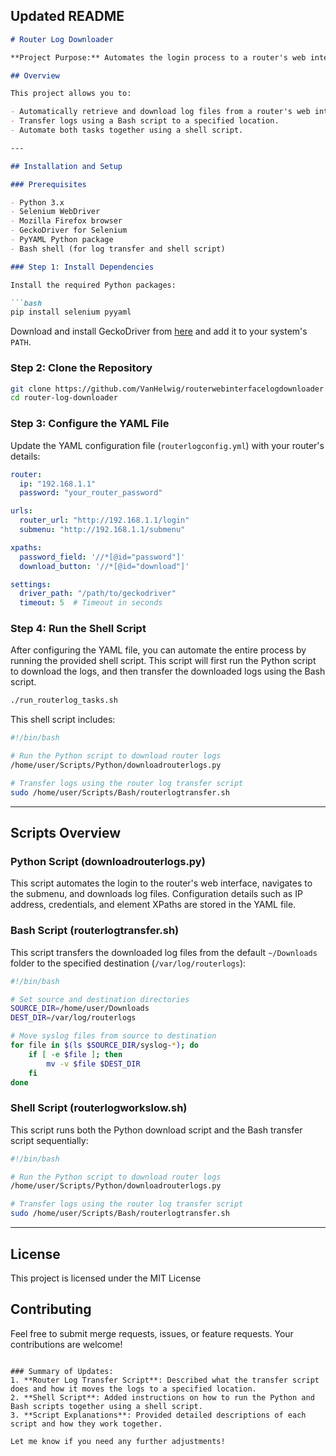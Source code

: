

## Updated README 

```markdown
# Router Log Downloader

**Project Purpose:** Automates the login process to a router's web interface, navigates to a submenu, and downloads log files using Selenium WebDriver in Python. It also includes a Bash script for transferring router logs and a shell script to run both tasks in sequence.

## Overview

This project allows you to:

- Automatically retrieve and download log files from a router's web interface.
- Transfer logs using a Bash script to a specified location.
- Automate both tasks together using a shell script.

---

## Installation and Setup

### Prerequisites

- Python 3.x
- Selenium WebDriver
- Mozilla Firefox browser
- GeckoDriver for Selenium
- PyYAML Python package
- Bash shell (for log transfer and shell script)

### Step 1: Install Dependencies

Install the required Python packages:

```bash
pip install selenium pyyaml
```

Download and install GeckoDriver from [here](https://github.com/mozilla/geckodriver/releases) and add it to your system's `PATH`.

### Step 2: Clone the Repository

```bash
git clone https://github.com/VanHelwig/routerwebinterfacelogdownloader
cd router-log-downloader
```

### Step 3: Configure the YAML File

Update the YAML configuration file (`routerlogconfig.yml`) with your router's details:

```yaml
router:
  ip: "192.168.1.1"
  password: "your_router_password"

urls:
  router_url: "http://192.168.1.1/login"
  submenu: "http://192.168.1.1/submenu"

xpaths:
  password_field: '//*[@id="password"]'
  download_button: '//*[@id="download"]'

settings:
  driver_path: "/path/to/geckodriver"
  timeout: 5  # Timeout in seconds
```

### Step 4: Run the Shell Script

After configuring the YAML file, you can automate the entire process by running the provided shell script. This script will first run the Python script to download the logs, and then transfer the downloaded logs using the Bash script.

```bash
./run_routerlog_tasks.sh
```

This shell script includes:

```bash
#!/bin/bash 

# Run the Python script to download router logs
/home/user/Scripts/Python/downloadrouterlogs.py

# Transfer logs using the router log transfer script
sudo /home/user/Scripts/Bash/routerlogtransfer.sh
```

---

## Scripts Overview

### Python Script (downloadrouterlogs.py)

This script automates the login to the router's web interface, navigates to the submenu, and downloads log files. Configuration details such as IP address, credentials, and element XPaths are stored in the YAML file.

### Bash Script (routerlogtransfer.sh)

This script transfers the downloaded log files from the default `~/Downloads` folder to the specified destination (`/var/log/routerlogs`):

```bash
#!/bin/bash

# Set source and destination directories
SOURCE_DIR=/home/user/Downloads
DEST_DIR=/var/log/routerlogs

# Move syslog files from source to destination
for file in $(ls $SOURCE_DIR/syslog-*); do
    if [ -e $file ]; then
        mv -v $file $DEST_DIR
    fi
done
```

### Shell Script (routerlogworkslow.sh)

This script runs both the Python download script and the Bash transfer script sequentially:

```bash
#!/bin/bash 

# Run the Python script to download router logs
/home/user/Scripts/Python/downloadrouterlogs.py

# Transfer logs using the router log transfer script
sudo /home/user/Scripts/Bash/routerlogtransfer.sh
```

---

## License

This project is licensed under the MIT License 

## Contributing

Feel free to submit merge requests, issues, or feature requests. Your contributions are welcome!
```

### Summary of Updates:
1. **Router Log Transfer Script**: Described what the transfer script does and how it moves the logs to a specified location.
2. **Shell Script**: Added instructions on how to run the Python and Bash scripts together using a shell script.
3. **Script Explanations**: Provided detailed descriptions of each script and how they work together.

Let me know if you need any further adjustments!
